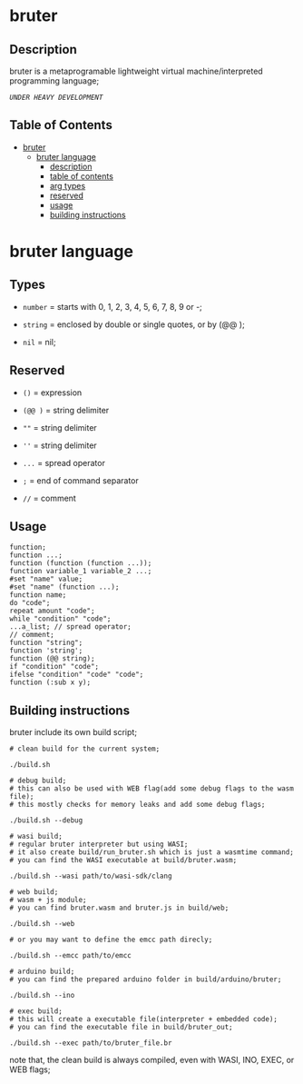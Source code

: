 
# bruter

## Description


bruter is a metaprogramable lightweight virtual machine/interpreted programming language;

*`UNDER HEAVY DEVELOPMENT`*


## Table of Contents


- [bruter](#bruter)
  - [bruter language](#bruter-language)
    - [description](#description)
    - [table of contents](#table-of-contents)
    - [arg types](#arg-types)
    - [reserved](#reserved)
    - [usage](#usage)
    - [building instructions](#building-instructions)



# bruter language

## Types


- `number` = starts with 0, 1, 2, 3, 4, 5, 6, 7, 8, 9 or -;

- `string` = enclosed by double or single quotes, or by (@@ );

- `nil` = nil;

## Reserved

- `()` = expression

- `(@@ )` = string delimiter

- `""` = string delimiter

- `''` = string delimiter

- `...` = spread operator

- `;` = end of command separator

- `//` = comment

## Usage

    function;
    function ...;
    function (function (function ...));
    function variable_1 variable_2 ...;
    #set "name" value; 
    #set "name" (function ...);
    function name;
    do "code";
    repeat amount "code";
    while "condition" "code";
    ...a_list; // spread operator;
    // comment;
    function "string";
    function 'string';
    function (@@ string);
    if "condition" "code";
    ifelse "condition" "code" "code";
    function (:sub x y);

## Building instructions

  bruter include its own build script;

    # clean build for the current system;
    
    ./build.sh

    # debug build;
    # this can also be used with WEB flag(add some debug flags to the wasm file);
    # this mostly checks for memory leaks and add some debug flags;
    
    ./build.sh --debug

    # wasi build;
    # regular bruter interpreter but using WASI;
    # it also create build/run_bruter.sh which is just a wasmtime command;
    # you can find the WASI executable at build/bruter.wasm;
    
    ./build.sh --wasi path/to/wasi-sdk/clang

    # web build;
    # wasm + js module;
    # you can find bruter.wasm and bruter.js in build/web;

    ./build.sh --web

    # or you may want to define the emcc path direcly;

    ./build.sh --emcc path/to/emcc

    # arduino build;
    # you can find the prepared arduino folder in build/arduino/bruter;

    ./build.sh --ino

    # exec build;
    # this will create a executable file(interpreter + embedded code);
    # you can find the executable file in build/bruter_out;

    ./build.sh --exec path/to/bruter_file.br

  note that, the clean build is always compiled, even with WASI, INO, EXEC, or WEB flags;